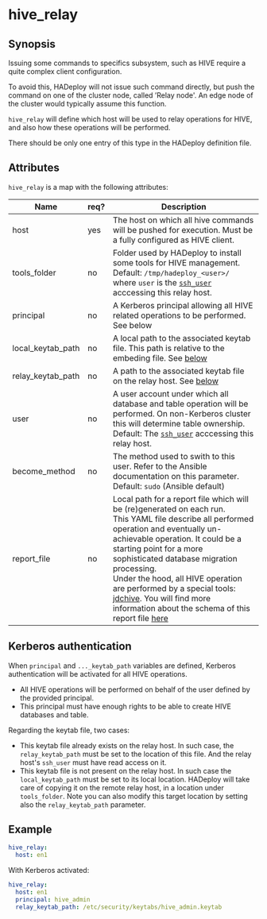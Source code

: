 # hive_relay

## Synopsis

Issuing some commands to specifics subsystem, such as HIVE require a quite complex client configuration.

To avoid this, HADeploy will not issue such command directly, but push the command on one of the cluster node, called ’Relay node'.
An edge node of the cluster would typically assume this function.

`hive_relay` will define which host will be used to relay operations for HIVE, and also how these operations will be performed.

There should be only one entry of this type in the HADeploy definition file.

## Attributes

`hive_relay` is a map with the following attributes:

Name | req?	| 	Description
--- | --- | ---
host|yes|The host on which all hive commands will be pushed for execution. Must be a fully configured as HIVE client.
tools_folder|no|Folder used by HADeploy to install some tools for HIVE management.<br>Default: `/tmp/hadeploy_<user>/` where `user` is the [`ssh_user`](../inventory/hosts) acccessing this relay host.
principal|no|A Kerberos principal allowing all HIVE related operations to be performed. See below
local_keytab_path|no|A local path to the associated keytab file. This path is relative to the embeding file. See [below](#kerberos-authentication)
relay_keytab_path|no|A path to the associated keytab file on the relay host. See [below](#kerberos-authentication)
user|no|A user account under which all database and table operation will be performed. On non-Kerberos cluster this will determine table ownership.<br>Default: The [`ssh_user`](../inventory/hosts) acccessing this relay host.
become_method|no|The method used to swith to this user. Refer to the Ansible documentation on this parameter.<br>Default: `sudo` (Ansible default)
report_file|no|Local path for a report file which will be (re)generated on each run.<br>This YAML file describe all performed operation and eventually un-achievable operation. It could be a starting point for a more sophisticated database migration processing.<br>Under the hood, all HIVE operation are performed by a special tools: [jdchive](https://github.com/BROADSoftware/jdchive). You will find more information about the schema of this report file [here](https://github.com/BROADSoftware/jdchive#report-file) 


## Kerberos authentication

When `principal` and `..._keytab_path` variables are defined, Kerberos authentication will be activated for all HIVE operations.
 
* All HIVE operations will be performed on behalf of the user defined by the provided principal. 
* This principal must have enough rights to be able to create HIVE databases and table. 

Regarding the keytab file, two cases:

* This keytab file already exists on the relay host. In such case, the `relay_keytab_path` must be set to the location of this file. And the relay host's `ssh_user` must have read access on it.
* This keytab file is not present on the relay host. In such case the `local_keytab_path` must be set to its local location. HADeploy will take care of copying it on the remote relay host, in a location under `tools_folder`. Note you can also modify this target location by setting also the `relay_keytab_path` parameter.

## Example
```yaml
hive_relay:
  host: en1
```
With Kerberos activated:
```yaml
hive_relay:
  host: en1
  principal: hive_admin
  relay_keytab_path: /etc/security/keytabs/hive_admin.keytab
```
